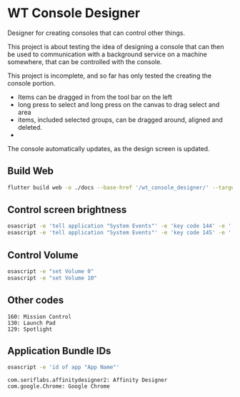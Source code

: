 # WT Console Designer

Designer for creating consoles that can control other things.

This project is about testing the idea of designing a console that can then be used to communication 
with a background service on a machine somewhere, that can be controlled with the console.

This project is incomplete, and so far has only tested the creating the console portion. 

- Items can be dragged in from the tool bar on the left
- long press to select and long press on the canvas to drag select and area
- items, included selected groups, can be dragged around, aligned and deleted.
- 
The console automatically updates, as the design screen is updated.

## Build Web

```bash
flutter build web -o ./docs --base-href '/wt_console_designer/' --target lib/apps/demo_app.dart --no-tree-shake-icons
```

## Control screen brightness

```bash
osascript -e 'tell application "System Events"' -e 'key code 144' -e ' end tell'
osascript -e 'tell application "System Events"' -e 'key code 145' -e ' end tell'
```

## Control Volume

```bash
osascript -e "set Volume 0"
osascript -e "set Volume 10"
```

## Other codes

```text
160: Mission Control
130: Launch Pad
129: Spotlight
```

## Application Bundle IDs

```bash
osascript -e 'id of app "App Name"'
```

```text
com.seriflabs.affinitydesigner2: Affinity Designer
com.google.Chrome: Google Chrome
```